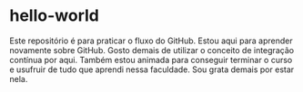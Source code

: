 # hello-world
Este repositório é para praticar o fluxo do GitHub.
Estou aqui para aprender novamente sobre GitHub. Gosto demais de utilizar o conceito de integração contínua por aqui. Também estou animada para conseguir terminar o curso e usufruir de tudo que aprendi nessa faculdade. Sou grata demais por estar nela.
